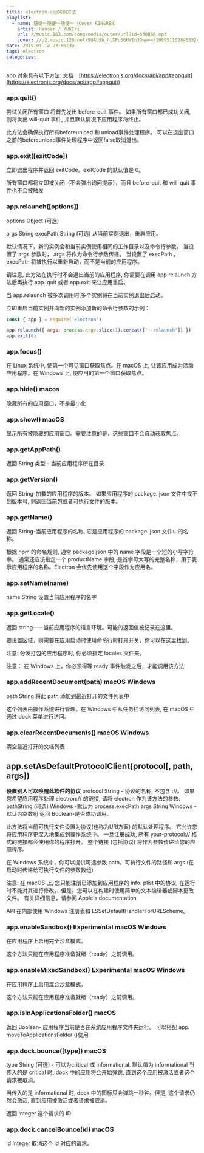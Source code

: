 ```yaml
---
title: electron-app实例方法
playlist:
  - name: 随便～随便～随便～（Cover RIN&REN）
    artist: Hanser / YUKIri
    url: //music.163.com/song/media/outer/url?id=640866.mp3
    cover: //p2.music.126.net/9GAbSb_hlXPu66HWInJOww==/109951162846052486.jpg?param=90y90
date: 2019-01-14 23:06:39
tags: electron
categories:
---
```


app 对象具有以下方法:
文档：[https://electronjs.org/docs/api/app#appquit](https://electronjs.org/docs/api/app#appquit)

<!-- more -->

### app.quit()
尝试关闭所有窗口 将首先发出 before-quit 事件。 如果所有窗口都已成功关闭, 则将发出 will-quit 事件, 并且默认情况下应用程序将终止。

此方法会确保执行所有beforeunload 和 unload事件处理程序。 可以在退出窗口之前的beforeunload事件处理程序中返回false取消退出。

### app.exit([exitCode])
立即退出程序并返回 exitCode。exitCode 的默认值是 0。

所有窗口都将立即被关闭（不会弹出询问提示），而且 before-quit 和 will-quit 事件也不会被触发

### app.relaunch([options])
options Object (可选)

args String
execPath String (可选)
从当前实例退出，重启应用。

默认情况下，新的实例会和当前实例使用相同的工作目录以及命令行参数。 当设置了 args 参数时， args 将作为命令行参数传递。 当设置了 execPath ，execPath 将被执行以重新启动，而不是当前的应用程序。

请注意, 此方法在执行时不会退出当前的应用程序, 你需要在调用 app.relaunch 方法后再执行 app. quit 或者 app.exit 来让应用重启。

当 app.relaunch 被多次调用时,多个实例将在当前实例退出后启动。

立即重启当前实例并向新的实例添加新的命令行参数的示例：
```js
const { app } = require('electron')

app.relaunch({ args: process.argv.slice(1).concat(['--relaunch']) })
app.exit(0)
```

### app.focus()
在 Linux 系统中, 使第一个可见窗口获取焦点。在 macOS 上, 让该应用成为活动应用程序。在 Windows 上, 使应用的第一个窗口获取焦点。

### app.hide() macos
隐藏所有的应用窗口，不是最小化.

### app.show() macOS
显示所有被隐藏的应用窗口。需要注意的是，这些窗口不会自动获取焦点。

### app.getAppPath()
返回 String 类型 - 当前应用程序所在目录

### app.getVersion()
返回 String-加载的应用程序的版本。 如果应用程序的 package. json 文件中找不到版本号, 则返回当前包或者可执行文件的版本。

### app.getName()
返回 String-当前应用程序的名称, 它是应用程序的 package. json 文件中的名称。

根据 npm 的命名规则, 通常 package.json 中的 name 字段是一个短的小写字符串。 通常还应该指定一个 productName 字段, 是首字母大写的完整名称，用于表示应用程序的名称。Electron 会优先使用这个字段作为应用名。

### app.setName(name)
name String
设置当前应用程序的名字

### app.getLocale()
返回 string——当前应用程序的语言环境。可能的返回值被记录在这里。

要设置区域，则需要在应用启动时使用命令行时打开开关，你可以在这里找到。

注意: 分发打包的应用程序时, 你必须指定 locales 文件夹。

注意： 在 Windows 上，你必须得等 ready 事件触发之后，才能调用该方法


### app.addRecentDocument(path) macOS Windows
path String
将此 path 添加到最近打开的文件列表中

这个列表由操作系统进行管理。在 Windows 中从任务栏访问列表, 在 macOS 中通过 dock 菜单进行访问。

### app.clearRecentDocuments() macOS Windows
清空最近打开的文档列表


## app.setAsDefaultProtocolClient(protocol[, path, args])
**设置别人可以唤醒此软件的协议**
protocol String - 协议的名称, 不包含 ://。 如果您希望应用程序处理 electron:// 的链接, 请将 electron 作为该方法的参数.
pathString (可选) Windows -默认为 process.execPath
args String Windows - 默认为空数组
返回 Boolean-是否成功调用。

此方法将当前可执行文件设置为协议(也称为URI方案) 的默认处理程序。 它允许您将应用程序更深入地集成到操作系统中。 一旦注册成功, 所有 your-protocol:// 格式的链接都会使用你的程序打开。 整个链接 (包括协议) 将作为参数传递给您的应用程序。

在 Windows 系统中，你可以提供可选参数 path，可执行文件的路径和 args (在启动时传递给可执行文件的参数数组)

注意: 在 macOS 上, 您只能注册已添加到应用程序的 info. plist 中的协议, 在运行时不能对其进行修改。 但是，您可以在构建时使用简单的文本编辑器或脚本更改文件。 有关详细信息，请参阅 Apple's documentation

API 在内部使用 Windows 注册表和 LSSetDefaultHandlerForURLScheme。


### app.enableSandbox() Experimental macOS Windows
在应用程序上启用完全沙盒模式。

这个方法只能在应用程序准备就绪（ready）之前调用。

### app.enableMixedSandbox() Experimental macOS Windows
在应用程序上启用混合沙盒模式。

这个方法只能在应用程序准备就绪（ready）之前调用。

### app.isInApplicationsFolder() macOS
返回 Boolean- 应用程序当前是否在系统应用程序文件夹运行。 可以搭配 app. moveToApplicationsFolder ()使用

### app.dock.bounce([type]) macOS
type String (可选) - 可以为critical 或 informational. 默认值为 informational
当传入的是 critical 时, dock 中的应用将会开始弹跳, 直到这个应用被激活或者这个请求被取消。

当传入的是 informational 时, dock 中的图标只会弹跳一秒钟。但是, 这个请求仍然会激活, 直到应用被激活或者请求被取消。

返回 Integer 这个请求的 ID

### app.dock.cancelBounce(id) macOS
id Integer
取消这个 id 对应的请求。